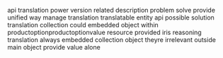 api translation power version related description problem solve provide unified way manage translation translatable entity api possible solution translation collection could embedded object within productoptionproductoptionvalue resource provided iris reasoning translation always embedded collection object theyre irrelevant outside main object provide value alone